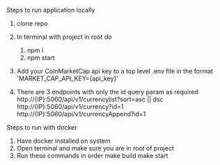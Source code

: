 Steps to run application locally
1) clone repo

2) In terminal with project in root do 
    1) npm i
    2) npm start

3) Add your CoinMarketCap api key to a top level .env file in the format 'MARKET_CAP_API_KEY={api_key}'

4) There are 3 endpoints with only the id query param as required 
http://{IP}:5060/api/v1/currencylist?sort=asc || dsc
http://{IP}:5060/api/v1/currency?id=1
http://{IP}:5060/api/v1/currencyAppend?id=1

Steps to run with docker
1) Have docker installed on system
2) Open terminal and make sure you are in root of project
3) Run these commands in order
    make build
    make start
